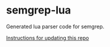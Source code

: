 # semgrep-lua

Generated lua parser code for semgrep.

[Instructions for updating this repo](https://github.com/returntocorp/ocaml-tree-sitter/blob/master/doc/release.md)
